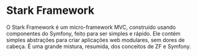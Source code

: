 # Stark Framework

O Stark Framework é um micro-framework MVC, construído usando componentes do Symfony, feito para ser simples e rápido. Ele contém simples abstrações para criar aplicações web modulares, sem dores de cabeça. É uma grande mistura, resumida, dos conceitos de ZF e Symfony.